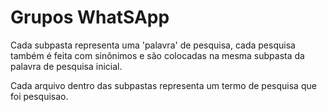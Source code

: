# Grupos WhatSApp
Cada subpasta representa uma 'palavra' de pesquisa, cada pesquisa também é feita com sinônimos e são colocadas na mesma subpasta da palavra de pesquisa inicial.

Cada arquivo dentro das subpastas representa um termo de pesquisa que foi pesquisao.